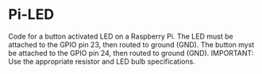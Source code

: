 # Pi-LED
Code for a button activated LED on a Raspberry Pi.
The LED must be attached to the GPIO pin 23, then routed to ground (GND).
The button myst be attached to the GPIO pin 24, then routed to ground (GND).
IMPORTANT: Use the appropriate resistor and LED bulb specifications.
